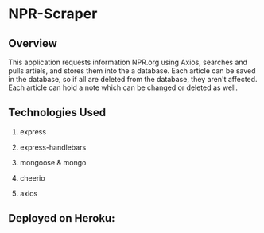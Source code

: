 # NPR-Scraper

## Overview
This application requests information NPR.org using Axios, searches and pulls artiels, and stores them into the a database. Each article can be saved in the database, so if all are deleted from the database, they aren't affected. Each article can hold a note which can be changed or deleted as well.

## Technologies Used

   1. express

   2. express-handlebars

   3. mongoose & mongo 

   4. cheerio

   5. axios

## Deployed on Heroku:    
